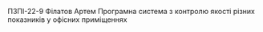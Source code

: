 ПЗПІ-22-9
Філатов Артем
Програмна система з контролю якості різних показників у офісних приміщеннях
